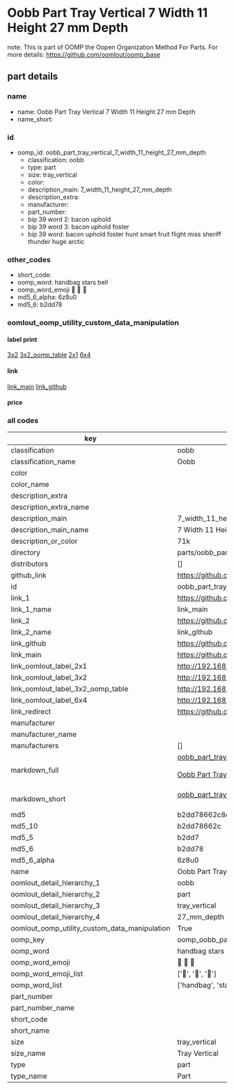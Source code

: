 # Oobb Part Tray Vertical 7 Width 11 Height 27 mm Depth  

note: This is part of OOMP the Oopen Organization Method For Parts. For more details: https://github.com/oomlout/oomp_base

##  part details
  







### name
* name: Oobb Part Tray Vertical 7 Width 11 Height 27 mm Depth
* name_short: 
### id
* oomp_id: oobb_part_tray_vertical_7_width_11_height_27_mm_depth
  * classification: oobb
  * type: part
  * size: tray_vertical
  * color: 
  * description_main: 7_width_11_height_27_mm_depth
  * description_extra: 
  * manufacturer: 
  * part_number: 
  * bip 39 word 2: bacon uphold
  * bip 39 word 3: bacon uphold foster
  * bip 39 word: bacon uphold foster hunt smart fruit flight miss sheriff thunder huge arctic

### other_codes
* short_code: 
* oomp_word: handbag stars bell
* oomp_word_emoji :handbag: :stars: :bell:
* md5_6_alpha: 6z8u0
* md5_6: b2dd78






### oomlout_oomp_utility_custom_data_manipulation
#### label print
[3x2](http://192.168.1.245:1112/?label=oomp%206z8u0)
[3x2_oomp_table](http://192.168.1.108:1112/?label=oomp%206z8u0)
[2x1](http://192.168.1.242:1112/?label=oomp%206z8u0)
[6x4](http://192.168.1.55:1112/?label=oomp%206z8u0)    

#### link

[link_main](https://github.com/oomlout/oomlout_oomp_version_1_messy/tree/main/parts/oobb_part_tray_vertical_7_width_11_height_27_mm_depth) [link_github](https://github.com/oomlout/oomlout_oomp_version_1_messy/tree/main/parts/oobb_part_tray_vertical_7_width_11_height_27_mm_depth)                             

#### price







### all codes 
| key | value |  
| --- | --- |  
| classification | oobb |  
| classification_name | Oobb |  
| color |  |  
| color_name |  |  
| description_extra |  |  
| description_extra_name |  |  
| description_main | 7_width_11_height_27_mm_depth |  
| description_main_name | 7 Width 11 Height 27 mm Depth |  
| description_or_color | 71k |  
| directory | parts/oobb_part_tray_vertical_7_width_11_height_27_mm_depth |  
| distributors | [] |  
| github_link | https://github.com/oomlout/oomlout_oomp_part_src/tree/main/parts/oobb_part_tray_vertical_7_width_11_height_27_mm_depth |  
| id | oobb_part_tray_vertical_7_width_11_height_27_mm_depth |  
| link_1 | https://github.com/oomlout/oomlout_oomp_version_1_messy/tree/main/parts/oobb_part_tray_vertical_7_width_11_height_27_mm_depth |  
| link_1_name | link_main |  
| link_2 | https://github.com/oomlout/oomlout_oomp_version_1_messy/tree/main/parts/oobb_part_tray_vertical_7_width_11_height_27_mm_depth |  
| link_2_name | link_github |  
| link_github | https://github.com/oomlout/oomlout_oomp_version_1_messy/tree/main/parts/oobb_part_tray_vertical_7_width_11_height_27_mm_depth |  
| link_main | https://github.com/oomlout/oomlout_oomp_version_1_messy/tree/main/parts/oobb_part_tray_vertical_7_width_11_height_27_mm_depth |  
| link_oomlout_label_2x1 | http://192.168.1.242:1112/?label=oomp%206z8u0 |  
| link_oomlout_label_3x2 | http://192.168.1.245:1112/?label=oomp%206z8u0 |  
| link_oomlout_label_3x2_oomp_table | http://192.168.1.108:1112/?label=oomp%206z8u0 |  
| link_oomlout_label_6x4 | http://192.168.1.55:1112/?label=oomp%206z8u0 |  
| link_redirect | https://github.com/oomlout/oomlout_oomp_version_1_messy/tree/main/parts/oobb_part_tray_vertical_7_width_11_height_27_mm_depth |  
| manufacturer |  |  
| manufacturer_name |  |  
| manufacturers | [] |  
| markdown_full | [oobb_part_tray_vertical_7_width_11_height_27_mm_depth](none)<br>[](none)<br>[Oobb Part Tray Vertical 7 Width 11 Height 27 Mm Depth](none)<br><br> |  
| markdown_short | [oobb_part_tray_vertical_7_width_11_height_27_mm_depth](none)<br><br> |  
| md5 | b2dd78662c8dcb1d776646f6b83bb08a |  
| md5_10 | b2dd78662c |  
| md5_5 | b2dd7 |  
| md5_6 | b2dd78 |  
| md5_6_alpha | 6z8u0 |  
| name | Oobb Part Tray Vertical 7 Width 11 Height 27 mm Depth |  
| oomlout_detail_hierarchy_1 | oobb |  
| oomlout_detail_hierarchy_2 | part |  
| oomlout_detail_hierarchy_3 | tray_vertical |  
| oomlout_detail_hierarchy_4 | 27_mm_depth |  
| oomlout_oomp_utility_custom_data_manipulation | True |  
| oomp_key | oomp_oobb_part_tray_vertical_7_width_11_height_27_mm_depth |  
| oomp_word | handbag stars bell |  
| oomp_word_emoji | :handbag: :stars: :bell: |  
| oomp_word_emoji_list | [':handbag:', ':stars:', ':bell:'] |  
| oomp_word_list | ['handbag', 'stars', 'bell'] |  
| part_number |  |  
| part_number_name |  |  
| short_code |  |  
| short_name |  |  
| size | tray_vertical |  
| size_name | Tray Vertical |  
| type | part |  
| type_name | Part |  
